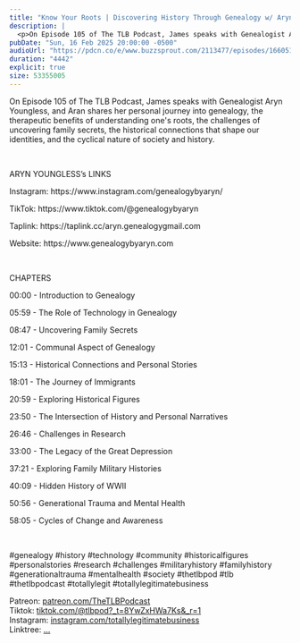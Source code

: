 ```yaml
---
title: "Know Your Roots | Discovering History Through Genealogy w/ Aryn Youngless | The TLB Pod 105"
description: |
  <p>On Episode 105 of The TLB Podcast, James speaks with Genealogist Aryn Youngless, and Aran shares her personal journey into genealogy, the therapeutic benefits of understanding one&apos;s roots, the challenges of uncovering family secrets, the historical connections that shape our identities, and the cyclical nature of society and history.</p><p><br/></p><p>ARYN YOUNGLESS’s LINKS</p><p>Instagram: https://www.instagram.com/genealogybyaryn/</p><p>TikTok: https://www.tiktok.com/@genealogybyaryn</p><p>Taplink: https://taplink.cc/aryn.genealogygmail.com</p><p>Website: https://www.genealogybyaryn.com</p><p><br/></p><p>CHAPTERS</p><p>00:00 - Introduction to Genealogy</p><p>05:59 - The Role of Technology in Genealogy</p><p>08:47 - Uncovering Family Secrets</p><p>12:01 - Communal Aspect of Genealogy</p><p>15:13 - Historical Connections and Personal Stories</p><p>18:01 - The Journey of Immigrants</p><p>20:59 - Exploring Historical Figures</p><p>23:50 - The Intersection of History and Personal Narratives</p><p>26:46 - Challenges in Research</p><p>33:00 - The Legacy of the Great Depression</p><p>37:21 - Exploring Family Military Histories</p><p>40:09 - Hidden History of WWII</p><p>50:56 - Generational Trauma and Mental Health</p><p>58:05 - Cycles of Change and Awareness</p><p><br/></p><p>#genealogy #history #technology #community #historicalfigures #personalstories #research #challenges #militaryhistory #familyhistory #generationaltrauma #mentalhealth #society #thetlbpod #tlb #thetlbpodcast #totallylegit #totallylegitimatebusiness </p><p>Patreon: <a href='https://www.youtube.com/redirect?event=channel_description&amp;redir_token=QUFFLUhqbHJwOWd4SjlUSkRCaG9HTnBLUWtMaUVjRWd5Z3xBQ3Jtc0tuRGV5Nl9WT0l1eTZsdjhOQUVJTmR6RzJMWDhJeFhSOElCNTNQdTBwVk9Gd0N6RE5FMWNCNmZ4TXRhNHZhS0hzdEltdEppNUlpUTFCN1lSeGZQVFNwS2dlSkUxb2p6Ui1iTTVGYmY3NVZVY0hJNWFaNA&amp;q=https%3A%2F%2Fwww.patreon.com%2FTheTLBPodcast'>patreon.com/TheTLBPodcast</a><br/>Tiktok: <a href='https://www.youtube.com/redirect?event=channel_description&amp;redir_token=QUFFLUhqa3hqQTB0SGVhSl94YjdxZnhjMEN1eWk3OXYtd3xBQ3Jtc0ttZFFJYjAxMHlXeDFsWm54Mlk3S240d2VWUGwxWjQzSmdmM3VkX2g4aHk2eTYzX1VUN1FtcjFueW9hcXEtV3FLdTZRQzNwQUt6anBGbzFLMXVhc0s4LUp2WndRV1NnY3I4dEd4WkxpZ0ZfMHBwYkJYSQ&amp;q=https%3A%2F%2Fwww.tiktok.com%2F%40tlbpod%3F_t%3D8YwZxHWa7Ks%26_r%3D1'>tiktok.com/@tlbpod?_t=8YwZxHWa7Ks&amp;_r=1</a><br/>Instagram: <a href='https://www.youtube.com/redirect?event=channel_description&amp;redir_token=QUFFLUhqbm9fRUxibWVsdmNmazlnc3YtREhhb0xfSHZTd3xBQ3Jtc0ttVGVJX3VEeld4Y255MHc5d3d1S3pVc2RGbUVIQWZGX2lXR3FBSWl0dTZfbW54WUdnUUdtanBMcEowUzA3MmNUekdBWXIzNU9VVDhZbEctbzlMOEFqbnBFQS0wRHM3bGJyUE9Hczg4ZjFUVFpLZ3g5bw&amp;q=https%3A%2F%2Fwww.instagram.com%2Ftotallylegitimatebusiness%2F'>instagram.com/totallylegitimatebusiness</a><br/>Linktree: <a href='https://www.youtube.com/redirect?event=channel_description&amp;redir_token=QUFFLUhqbU5BOGhSR2I4SlVYTGJCSldXMnhpa0pNWWJuQXxBQ3Jtc0trSS1FaDl1ZHBQVVlndjI0eFVWcTlrUFNmRS1Ka1hNRkVZQnk1WWZNSlpHLVhRNWRIYVlCRmZaa2xEbmFPTlJMaHFSblZuTTItMkxEY0phSzJaMzk5YkhGb1JJVUtnZlBXQk14VlN1Ri1nbkRJQUVNbw&amp;q=linktr.ee%2Ftotallylegitimatebusiness'>...</a></p>
pubDate: "Sun, 16 Feb 2025 20:00:00 -0500"
audioUrl: "https://pdcn.co/e/www.buzzsprout.com/2113477/episodes/16605144-know-your-roots-discovering-history-through-genealogy-w-aryn-youngless-the-tlb-pod-105.mp3"
duration: "4442"
explicit: true
size: 53355005
---
```


<p>On Episode 105 of The TLB Podcast, James speaks with Genealogist Aryn Youngless, and Aran shares her personal journey into genealogy, the therapeutic benefits of understanding one&apos;s roots, the challenges of uncovering family secrets, the historical connections that shape our identities, and the cyclical nature of society and history.</p><p><br/></p><p>ARYN YOUNGLESS’s LINKS</p><p>Instagram: https://www.instagram.com/genealogybyaryn/</p><p>TikTok: https://www.tiktok.com/@genealogybyaryn</p><p>Taplink: https://taplink.cc/aryn.genealogygmail.com</p><p>Website: https://www.genealogybyaryn.com</p><p><br/></p><p>CHAPTERS</p><p>00:00 - Introduction to Genealogy</p><p>05:59 - The Role of Technology in Genealogy</p><p>08:47 - Uncovering Family Secrets</p><p>12:01 - Communal Aspect of Genealogy</p><p>15:13 - Historical Connections and Personal Stories</p><p>18:01 - The Journey of Immigrants</p><p>20:59 - Exploring Historical Figures</p><p>23:50 - The Intersection of History and Personal Narratives</p><p>26:46 - Challenges in Research</p><p>33:00 - The Legacy of the Great Depression</p><p>37:21 - Exploring Family Military Histories</p><p>40:09 - Hidden History of WWII</p><p>50:56 - Generational Trauma and Mental Health</p><p>58:05 - Cycles of Change and Awareness</p><p><br/></p><p>#genealogy #history #technology #community #historicalfigures #personalstories #research #challenges #militaryhistory #familyhistory #generationaltrauma #mentalhealth #society #thetlbpod #tlb #thetlbpodcast #totallylegit #totallylegitimatebusiness </p><p>Patreon: <a href='https://www.youtube.com/redirect?event=channel_description&amp;redir_token=QUFFLUhqbHJwOWd4SjlUSkRCaG9HTnBLUWtMaUVjRWd5Z3xBQ3Jtc0tuRGV5Nl9WT0l1eTZsdjhOQUVJTmR6RzJMWDhJeFhSOElCNTNQdTBwVk9Gd0N6RE5FMWNCNmZ4TXRhNHZhS0hzdEltdEppNUlpUTFCN1lSeGZQVFNwS2dlSkUxb2p6Ui1iTTVGYmY3NVZVY0hJNWFaNA&amp;q=https%3A%2F%2Fwww.patreon.com%2FTheTLBPodcast'>patreon.com/TheTLBPodcast</a><br/>Tiktok: <a href='https://www.youtube.com/redirect?event=channel_description&amp;redir_token=QUFFLUhqa3hqQTB0SGVhSl94YjdxZnhjMEN1eWk3OXYtd3xBQ3Jtc0ttZFFJYjAxMHlXeDFsWm54Mlk3S240d2VWUGwxWjQzSmdmM3VkX2g4aHk2eTYzX1VUN1FtcjFueW9hcXEtV3FLdTZRQzNwQUt6anBGbzFLMXVhc0s4LUp2WndRV1NnY3I4dEd4WkxpZ0ZfMHBwYkJYSQ&amp;q=https%3A%2F%2Fwww.tiktok.com%2F%40tlbpod%3F_t%3D8YwZxHWa7Ks%26_r%3D1'>tiktok.com/@tlbpod?_t=8YwZxHWa7Ks&amp;_r=1</a><br/>Instagram: <a href='https://www.youtube.com/redirect?event=channel_description&amp;redir_token=QUFFLUhqbm9fRUxibWVsdmNmazlnc3YtREhhb0xfSHZTd3xBQ3Jtc0ttVGVJX3VEeld4Y255MHc5d3d1S3pVc2RGbUVIQWZGX2lXR3FBSWl0dTZfbW54WUdnUUdtanBMcEowUzA3MmNUekdBWXIzNU9VVDhZbEctbzlMOEFqbnBFQS0wRHM3bGJyUE9Hczg4ZjFUVFpLZ3g5bw&amp;q=https%3A%2F%2Fwww.instagram.com%2Ftotallylegitimatebusiness%2F'>instagram.com/totallylegitimatebusiness</a><br/>Linktree: <a href='https://www.youtube.com/redirect?event=channel_description&amp;redir_token=QUFFLUhqbU5BOGhSR2I4SlVYTGJCSldXMnhpa0pNWWJuQXxBQ3Jtc0trSS1FaDl1ZHBQVVlndjI0eFVWcTlrUFNmRS1Ka1hNRkVZQnk1WWZNSlpHLVhRNWRIYVlCRmZaa2xEbmFPTlJMaHFSblZuTTItMkxEY0phSzJaMzk5YkhGb1JJVUtnZlBXQk14VlN1Ri1nbkRJQUVNbw&amp;q=linktr.ee%2Ftotallylegitimatebusiness'>...</a></p>
